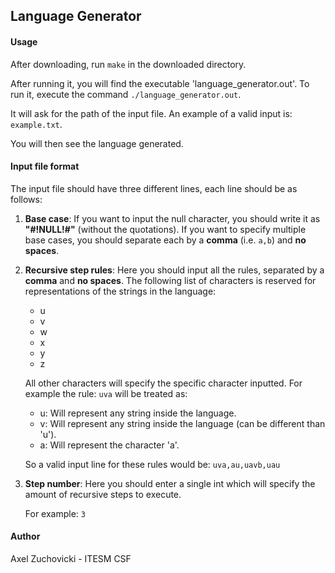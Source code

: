 ## Language Generator

#### Usage

After downloading, run `make` in the downloaded directory.

After running it, you will find the executable 'language_generator.out'. To run it, execute the command `./language_generator.out`.

It will ask for the path of the input file. An example of a valid input is: `example.txt`.

You will then see the language generated. 

#### Input file format

The input file should have three different lines, each line should be as follows:

1. __Base case__: If you want to input the null character, you should 
write it as **"#!NULL!#"** (without the quotations). If you want to specify multiple base cases, you should separate each by a **comma** (i.e. `a,b`) and **no spaces**. 

2. __Recursive step rules__: Here you should input all the rules, separated by a **comma** and **no spaces**. The following list of characters is reserved for representations of the strings in the language: 

    * u
    * v
    * w
    * x
    * y
    * z

    All other characters will specify the specific character inputted. 
    For example the rule: `uva` will be treated as:
    * u: Will represent any string inside the language.
    * v: Will represent any string inside the language (can be different than 'u').
    * a: Will represent the character 'a'.

    So a valid input line for these rules would be: `uva,au,uavb,uau`

3. __Step number__: Here you should enter a single int which will specify the amount of recursive steps to execute. 
    
    For example: `3`
    

 #### Author
 
 Axel Zuchovicki - ITESM CSF
